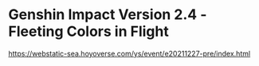 # Genshin Impact Version 2.4 -Fleeting Colors in Flight
https://webstatic-sea.hoyoverse.com/ys/event/e20211227-pre/index.html